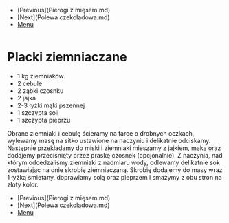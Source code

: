 <!-- Navigation Menu Start -->

- [Previous](Pierogi z mięsem.md)
- [Next](Polewa czekoladowa.md)
- [Menu](README.md)

<div style="margin-bottom: 50px"></div>

<!-- /Navigation Menu Start -->


# Placki ziemniaczane

- 1 kg ziemniaków 
- 2 cebule 
- 2 ząbki czosnku 
- 2 jajka 
- 2-3 łyżki mąki pszennej 
- 1 szczypta soli 
- 1 szczypta pieprzu 
  
Obrane ziemniaki i cebulę ścieramy na tarce o drobnych oczkach, wylewamy masę na sitko ustawione na naczyniu i delikatnie odciskamy. Następnie przekładamy do miski i ziemniaki mieszamy z jajkiem, mąką oraz dodajemy przeciśnięty przez praskę czosnek (opcjonalnie). Z naczynia, nad którym odcedzaliśmy ziemniaki z nadmiaru wody, odlewamy delikatnie sok zostawiając na dnie skrobię ziemniaczaną. Skrobię dodajemy do masy wraz 1 łyżką śmietany, doprawiamy solą oraz pieprzem i smażymy z obu stron na złoty kolor.


<!-- Navigation Menu End -->

- [Previous](Pierogi z mięsem.md)
- [Next](Polewa czekoladowa.md)
- [Menu](README.md)

<div style="margin-bottom: 50px"></div>

<!-- /Navigation Menu End -->